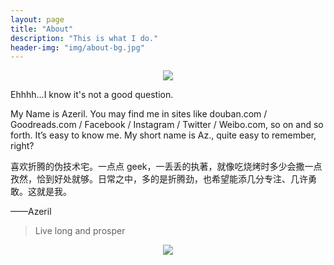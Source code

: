 ```yaml
---
layout: page
title: "About"
description: "This is what I do."
header-img: "img/about-bg.jpg"
---
```


<center>
    <p><img src="http://dreamofbook.qiniudn.com/Zero.png" align="center"></p>
</center>

Ehhhh...I know it's not a good question.

My Name is Azeril. You may find me in sites like douban.com / Goodreads.com / Facebook / Instagram / Twitter / Weibo.com, so on and so forth. It’s easy to know me. My short name is Az., quite easy to remember, right?

喜欢折腾的伪技术宅。一点点 geek，一丢丢的执著，就像吃烧烤时多少会撒一点孜然，恰到好处就够。日常之中，多的是折腾劲，也希望能添几分专注、几许勇敢。这就是我。

——Azeril


> Live long and prosper

<center>
    <p><img src="http://dreamofbook.qiniudn.com/hacker.png" align="center"></p>
</center>
